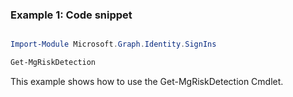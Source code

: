 ### Example 1: Code snippet

```powershell

Import-Module Microsoft.Graph.Identity.SignIns

Get-MgRiskDetection

```
This example shows how to use the Get-MgRiskDetection Cmdlet.

